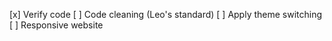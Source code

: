 [x] Verify code
[ ] Code cleaning (Leo's standard)
[ ] Apply theme switching
[ ] Responsive website
